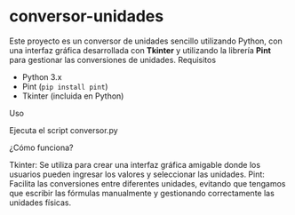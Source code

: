 # conversor-unidades
Este proyecto es un conversor de unidades sencillo utilizando Python, con una interfaz gráfica desarrollada con **Tkinter** y utilizando la librería **Pint** para gestionar las conversiones de unidades.
Requisitos
- Python 3.x
- Pint (`pip install pint`)
- Tkinter (incluida en Python)

Uso

Ejecuta el script conversor.py

¿Cómo funciona?

Tkinter: Se utiliza para crear una interfaz gráfica amigable donde los usuarios pueden ingresar los valores y seleccionar las unidades.
Pint: Facilita las conversiones entre diferentes unidades, evitando que tengamos que escribir las fórmulas manualmente y gestionando correctamente las unidades físicas.
